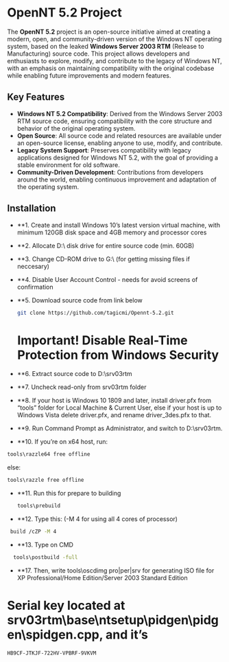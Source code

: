 # OpenNT 5.2 Project

The **OpenNT 5.2** project is an open-source initiative aimed at creating a modern, open, and community-driven version of the Windows NT operating system, based on the leaked **Windows Server 2003 RTM** (Release to Manufacturing) source code. This project allows developers and enthusiasts to explore, modify, and contribute to the legacy of Windows NT, with an emphasis on maintaining compatibility with the original codebase while enabling future improvements and modern features.

## Key Features

- **Windows NT 5.2 Compatibility**: Derived from the Windows Server 2003 RTM source code, ensuring compatibility with the core structure and behavior of the original operating system.
- **Open Source**: All source code and related resources are available under an open-source license, enabling anyone to use, modify, and contribute.
- **Legacy System Support**: Preserves compatibility with legacy applications designed for Windows NT 5.2, with the goal of providing a stable environment for old software.
- **Community-Driven Development**: Contributions from developers around the world, enabling continuous improvement and adaptation of the operating system.

## Installation

- **1. Create and install Windows 10’s latest version virtual machine, with minimum 120GB disk space and 4GB memory and processor cores


- **2. Allocate D:\ disk drive for entire source code (min. 60GB)


- **3. Change CD-ROM drive to G:\ (for getting missing files if neccesary)


- **4. Disable User Account Control - needs for avoid screens of confirmation


- **5. Download source code from link below
  
   ```bash
   git clone https://github.com/tagicmi/Opennt-5.2.git
  ```
  # Important! Disable Real-Time Protection from Windows Security


- **6. Extract source code to D:\srv03rtm


- **7. Uncheck read-only from srv03rtm folder


- **8. If your host is Windows 10 1809 and later, install driver.pfx from “tools” folder for Local Machine & Current User, else if your host is up to Windows Vista delete driver.pfx, and rename driver_3des.pfx to that.


- **9. Run Command Prompt as Administrator, and switch to D:\srv03rtm.


- **10. If you’re on x64 host, run:
```bash
tools\razzle64 free offline
```
else: 
```bash
tools\razzle free offline
```


- **11. Run this for prepare to building
  ```bash
  tools\prebuild
  ```


- **12. Type this:            (-M 4 for using all 4 cores of processor)
```bash
 build /cZP -M 4
```


- **13. Type on CMD
```bash
  tools\postbuild -full
```


- **17. Then, write tools\oscdimg pro|per|srv for generating ISO file for XP Professional/Home Edition/Server 2003 Standard Edition


# Serial key located at srv03rtm\base\ntsetup\pidgen\pidgen\spidgen.cpp, and it’s 

```bash
HB9CF-JTKJF-722HV-VPBRF-9VKVM
```
